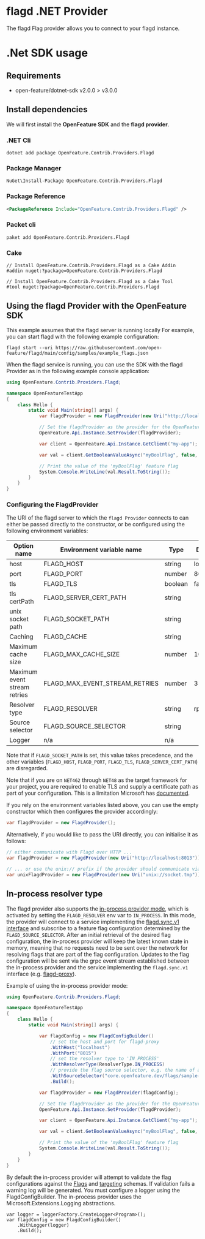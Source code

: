 # flagd .NET Provider

The flagd Flag provider allows you to connect to your flagd instance.  

# .Net SDK usage

## Requirements

- open-feature/dotnet-sdk v2.0.0 > v3.0.0

## Install dependencies

We will first install the **OpenFeature SDK** and the **flagd provider**.

### .NET Cli
```shell
dotnet add package OpenFeature.Contrib.Providers.Flagd
```
### Package Manager

```shell
NuGet\Install-Package OpenFeature.Contrib.Providers.Flagd
```
### Package Reference

```xml
<PackageReference Include="OpenFeature.Contrib.Providers.Flagd" />
```
### Packet cli

```shell
paket add OpenFeature.Contrib.Providers.Flagd
```

### Cake

```shell
// Install OpenFeature.Contrib.Providers.Flagd as a Cake Addin
#addin nuget:?package=OpenFeature.Contrib.Providers.Flagd

// Install OpenFeature.Contrib.Providers.Flagd as a Cake Tool
#tool nuget:?package=OpenFeature.Contrib.Providers.Flagd
```

## Using the flagd Provider with the OpenFeature SDK

This example assumes that the flagd server is running locally
For example, you can start flagd with the following example configuration:

```shell
flagd start --uri https://raw.githubusercontent.com/open-feature/flagd/main/config/samples/example_flags.json
```

When the flagd service is running, you can use the SDK with the flagd Provider as in the following example console application:

```csharp
using OpenFeature.Contrib.Providers.Flagd;

namespace OpenFeatureTestApp
{
    class Hello {
        static void Main(string[] args) {
            var flagdProvider = new FlagdProvider(new Uri("http://localhost:8013"));

            // Set the flagdProvider as the provider for the OpenFeature SDK
            OpenFeature.Api.Instance.SetProvider(flagdProvider);

            var client = OpenFeature.Api.Instance.GetClient("my-app");

            var val = client.GetBooleanValueAsync("myBoolFlag", false, null);

            // Print the value of the 'myBoolFlag' feature flag
            System.Console.WriteLine(val.Result.ToString());
        }
    }
}
```

### Configuring the FlagdProvider

The URI of the flagd server to which the `flagd Provider` connects to can either be passed directly to the constructor, or be configured using the following environment variables:

| Option name                  | Environment variable name      | Type    | Default   | Values          |
| ---------------------------- | ------------------------------ | ------- | --------- | --------------- |
| host                         | FLAGD_HOST                     | string  | localhost |                 |
| port                         | FLAGD_PORT                     | number  | 8013      |                 |
| tls                          | FLAGD_TLS                      | boolean | false     |                 |
| tls certPath                 | FLAGD_SERVER_CERT_PATH         | string  |           |                 |
| unix socket path             | FLAGD_SOCKET_PATH              | string  |           |                 |
| Caching                      | FLAGD_CACHE                    | string  |           | lru             |
| Maximum cache size           | FLAGD_MAX_CACHE_SIZE           | number  | 10        |                 |
| Maximum event stream retries | FLAGD_MAX_EVENT_STREAM_RETRIES | number  | 3         |                 |
| Resolver type                | FLAGD_RESOLVER                 | string  | rpc       | rpc, in-process |
| Source selector              | FLAGD_SOURCE_SELECTOR          | string  |           |                 |
| Logger                       | n/a                            | n/a     |           |                 |

Note that if `FLAGD_SOCKET_PATH` is set, this value takes precedence, and the other variables (`FLAGD_HOST`, `FLAGD_PORT`, `FLAGD_TLS`, `FLAGD_SERVER_CERT_PATH`) are disregarded.

Note that if you are on `NET462` through `NET48` as the target framework for your project, you are required to enable TLS and supply a certificate path as part of your configuration.  This is a limitation Microsoft has [documented](https://learn.microsoft.com/en-us/aspnet/core/grpc/netstandard?view=aspnetcore-7.0#net-framework).

If you rely on the environment variables listed above, you can use the empty constructor which then configures the provider accordingly:

```csharp
var flagdProvider = new FlagdProvider();
```

Alternatively, if you would like to pass the URI directly, you can initialise it as follows:

```csharp
// either communicate with Flagd over HTTP ...
var flagdProvider = new FlagdProvider(new Uri("http://localhost:8013"));

// ... or use the unix:// prefix if the provider should communicate via a unix socket
var unixFlagdProvider = new FlagdProvider(new Uri("unix://socket.tmp"));  
```

## In-process resolver type

The flagd provider also supports the [in-process provider mode](https://flagd.dev/reference/specifications/in-process-providers/),
which is activated by setting the `FLAGD_RESOLVER` env var to `IN_PROCESS`.
In this mode, the provider will connect to a service implementing the [flagd.sync.v1 interface](https://github.com/open-feature/flagd-schemas/blob/main/protobuf/flagd/sync/v1/sync.proto)
and subscribe to a feature flag configuration determined by the `FLAGD_SOURCE_SELECTOR`.
After an initial retrieval of the desired flag configuration, the in-process provider will keep the latest known state in memory,
meaning that no requests need to be sent over the network for resolving flags that are part of the flag configuration.
Updates to the flag configuration will be sent via the grpc event stream established between the in-process provider and
the service implementing the `flagd.sync.v1` interface (e.g. [flagd-proxy](https://github.com/open-feature/flagd/tree/main/flagd-proxy)).

Example of using the in-process provider mode:

```csharp
using OpenFeature.Contrib.Providers.Flagd;

namespace OpenFeatureTestApp
{
    class Hello {
        static void Main(string[] args) {

            var flagdConfig = new FlagdConfigBuilder()
                // set the host and port for flagd-proxy
                .WithHost("localhost")
                .WithPort("8015")
                // set the resolver type to 'IN_PROCESS'
                .WithResolverType(ResolverType.IN_PROCESS)
                // provide the flag source selector, e.g. the name of a Flags custom resource which is watched by the flagd-proxy
                .WithSourceSelector("core.openfeature.dev/flags/sample-flags")
                .Build();

            var flagdProvider = new FlagdProvider(flagdConfig);

            // Set the flagdProvider as the provider for the OpenFeature SDK
            OpenFeature.Api.Instance.SetProvider(flagdProvider);

            var client = OpenFeature.Api.Instance.GetClient("my-app");

            var val = client.GetBooleanValueAsync("myBoolFlag", false, null);

            // Print the value of the 'myBoolFlag' feature flag
            System.Console.WriteLine(val.Result.ToString());
        }
    }
}
```

By default the in-process provider will attempt to validate the flag configurations against the [Flags](https://flagd.dev/schema/v0/flags.json) and [targeting](https://flagd.dev/schema/v0/targeting.json) schemas. If validation fails a warning log will be generated. You must configure a logger using the FlagdConfigBuilder. The in-process provider uses the Microsoft.Extensions.Logging abstractions.

```
var logger = loggerFactory.CreateLogger<Program>();
var flagdConfig = new FlagdConfigBuilder()
    .WithLogger(logger)
    .Build();
```

